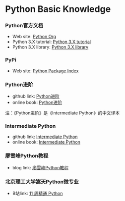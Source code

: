 # Python Basic Knowledge



### Python官方文档

* Web site: [Python Org](https://www.python.org/)
* Python 3.X tutorial: [Python 3.X tutorial](https://docs.python.org/3.8/tutorial/index.html)
* Python 3.X library: [Python 3.X library](https://docs.python.org/3.8/library/index.html)

### PyPi

* Web site: [Python Package Index](https://pypi.org/)

### Python进阶

* github link: [Python进阶](https://github.com/eastlakeside/interpy-zh)
* online book: [Python进阶](https://eastlakeside.gitbook.io/interpy-zh/)

注：《Python进阶》是《Intermediate Python》的中文译本

### Intermediate Python

* github link: [Intermediate Python](https://github.com/yasoob/intermediatePython)
* online book: [Intermediate Python](https://book.pythontips.com/en/latest/)

### 廖雪峰Python教程

* blog link: [廖雪峰Python教程](https://www.liaoxuefeng.com/wiki/1016959663602400)

### 北京理工大学嵩天Python微专业

* B站link: [11 周精通 Python](https://www.bilibili.com/video/av77410524?from=search&seid=8900282911024124302)

